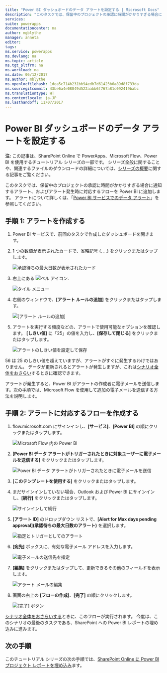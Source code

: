 ```yaml
---
title: "Power BI ダッシュボードのデータ アラートを設定する | Microsoft Docs"
description: "このタスクでは、保留中のプロジェクトの承認に時間がかかりすぎる場合に通知するアラート、およびアラート発生時に対応するフローを Power BI に追加します。"
services: 
suite: powerapps
documentationcenter: na
author: mgblythe
manager: anneta
editor: 
tags: 
ms.service: powerapps
ms.devlang: na
ms.topic: article
ms.tgt_pltfrm: na
ms.workload: na
ms.date: 06/12/2017
ms.author: mblythe
ms.openlocfilehash: 1dea5c714b231bb94edb7d61423b6a89d8f733da
ms.sourcegitcommit: 43be6a4e08849d522aabb6f767a81c092419babc
ms.translationtype: HT
ms.contentlocale: ja-JP
ms.lasthandoff: 11/07/2017
---
```

# <a name="set-up-data-alerts-for-the-power-bi-dashboard"></a>Power BI ダッシュボードのデータ アラートを設定する
**注:** この記事は、SharePoint Online で PowerApps、Microsoft Flow、Power BI を使用するチュートリアル シリーズの一部です。 シリーズ全般に関することや、関連するファイルのダウンロードの詳細については、[シリーズの概要](sharepoint-scenario-intro.md)に関する記事をご覧ください。

このタスクでは、保留中のプロジェクトの承認に時間がかかりすぎる場合に通知するアラート、およびアラート発生時に対応するフローを Power BI に追加します。 アラートについて詳しくは、「[Power BI サービスでのデータ アラート](https://powerbi.microsoft.com/documentation/powerbi-service-set-data-alerts)」を参照してください。

## <a name="step-1-create-an-alert"></a>手順 1: アラートを作成する
1. Power BI サービスで、前回のタスクで作成したダッシュボードを開きます。
2. 1 つの数値が表示されたカードで、省略記号 (**. . .**) をクリックまたはタップします。
   
    ![承認待ちの最大日数が表示されたカード](./media/sharepoint-scenario-alerts-flow/07-01-01-tile-ellipsis.png)
3. 右上にある ![ベル アイコン](./media/sharepoint-scenario-alerts-flow/icon-bell.png).
   
    ![タイル メニュー](./media/sharepoint-scenario-alerts-flow/07-01-02-tile-bell.png)
4. 右側のウィンドウで、**[アラート ルールの追加]** をクリックまたはタップします。
   
    ![[アラート ルールの追加]](./media/sharepoint-scenario-alerts-flow/07-01-03-add-alert.png)
5. アラートを実行する頻度などの、アラートで使用可能なオプションを確認します。 **[しきい値]** に「25」の値を入力し、**[保存して閉じる]** をクリックまたはタップします。
   
    ![アラートのしきい値を設定して保存](./media/sharepoint-scenario-alerts-flow/07-01-04-save-alert.png)

56 は 25 のしきい値を超えていますが、アラートがすぐに発生するわけではありません。 データが更新されるとアラートが発生しますが、これは[シナリオ全体をおさらい](sharepoint-scenario-summary.md)するときに確認できます。

アラートが発生すると、Power BI がアラートの作成者に電子メールを送信します。次の手順では、Microsoft Flow を使用して追加の電子メールを送信する方法を説明します。

## <a name="step-2-create-a-flow-that-responds-to-the-alert"></a>手順 2: アラートに対応するフローを作成する
1. flow.microsoft.com にサインインし、**[サービス]**、**[Power BI]** の順にクリックまたはタップします。
   
    ![Microsoft Flow 内の Power BI](./media/sharepoint-scenario-alerts-flow/07-01-05-power-bi.png)
2. **[Power BI データ アラートがトリガーされたときに対象ユーザーに電子メールを送信する]** をクリックまたはタップします。
   
    ![Power BI データ アラートがトリガーされたときに電子メールを送信](./media/sharepoint-scenario-alerts-flow/07-01-06-alert-flow.png)
3. **[このテンプレートを使用する]** をクリックまたはタップします。
4. まだサインインしていない場合、Outlook および Power BI にサインインし、**[続行]** をクリックまたはタップします。
   
    ![サインインして続行](./media/sharepoint-scenario-alerts-flow/07-01-08-continue.png)
5. **[アラート ID]** のドロップダウン リストで、**[Alert for Max days pending approval]\(承認待ちの最大日数のアラート\)** を選択します。
   
    ![指定とトリガーとしてのアラート](./media/sharepoint-scenario-alerts-flow/07-01-09-choose-alert.png)
6. **[宛先]** ボックスに、有効な電子メール アドレスを入力します。
   
    ![電子メールの送信先を指定](./media/sharepoint-scenario-alerts-flow/07-01-10-choose-email.png)
7. **[編集]** をクリックまたはタップして、更新できるその他のフィールドを表示します。
   
    ![アラート メールの編集](./media/sharepoint-scenario-alerts-flow/07-01-11-email-full.png)
8. 画面の右上の **[フローの作成]**、**[完了]** の順にクリックします。
   
    ![[完了] ボタン](./media/sharepoint-scenario-alerts-flow/07-01-12-done.png)

[シナリオ全体をおさらいする](sharepoint-scenario-summary.md)ときに、このフローが実行されます。 今度は、このシナリオの最後のタスクである、SharePoint への Power BI レポートの埋め込みに進みます。

## <a name="next-steps"></a>次の手順
このチュートリアル シリーズの次の手順では、[SharePoint Online に Power BI プロジェクト レポートを埋め込み](sharepoint-scenario-embed-report.md)ます。

